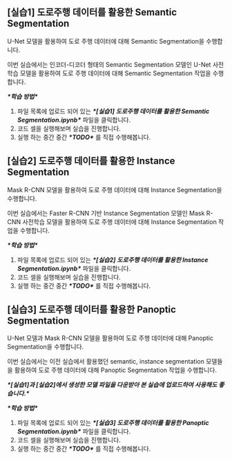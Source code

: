 ## [실습1] 도로주행 데이터를 활용한 Semantic Segmentation

U-Net 모델을 활용하여 도로 주행 데이터에 대해 Semantic Segmentation을 수행합니다.

이번 실습에서는 인코더-디코더 형태의 Semantic Segmentation 모델인 U-Net 사전학습 모델을 활용하여 도로 주행 데이터에 대해 Semantic Segmentation 작업을 수행합니다.

***\*학습 방법\****

1. 파일 목록에 업로드 되어 있는 ***\*[실습1] 도로주행 데이터를 활용한 Semantic Segmentation.ipynb\**** 파일을 클릭합니다.
2. 코드 셀을 실행해보며 실습을 진행합니다.
3. 실행 하는 중간 중간 ***\*TODO\**** 를 직접 수행해봅니다.

## [실습2] 도로주행 데이터를 활용한 Instance Segmentation

Mask R-CNN 모델을 활용하여 도로 주행 데이터에 대해 Instance Segmentation을 수행합니다.

이번 실습에서는 Faster R-CNN 기반 Instance Segmentation 모델인 Mask R-CNN 사전학습 모델을 활용하여 도로 주행 데이터에 대해 Instance Segmentation 작업을 수행합니다.

***\*학습 방법\****

1. 파일 목록에 업로드 되어 있는 ***\*[실습2] 도로주행 데이터를 활용한 Instance Segmentation.ipynb\**** 파일을 클릭합니다.
2. 코드 셀을 실행해보며 실습을 진행합니다.
3. 실행 하는 중간 중간 ***\*TODO\**** 를 직접 수행해봅니다.

## [실습3] 도로주행 데이터를 활용한 Panoptic Segmentation

U-Net 모델과 Mask R-CNN 모델을 활용하여 도로 주행 데이터에 대해 Panoptic Segmentation을 수행합니다.

이번 실습에서는 이전 실습에서 활용했던 semantic, instance segmentation 모델들을 활용하여 도로 주행 데이터에 대해 Panoptic Segmentation 작업을 수행합니다.

***\*[실습1]과 [실습2]에서 생성한 모델 파일을 다운받아 본 실습에 업로드하여 사용해도 좋습니다.\****

***\*학습 방법\****

1. 파일 목록에 업로드 되어 있는 ***\*[실습3] 도로주행 데이터를 활용한 Panoptic Segmentation.ipynb\**** 파일을 클릭합니다.
2. 코드 셀을 실행해보며 실습을 진행합니다.
3. 실행 하는 중간 중간 ***\*TODO\**** 를 직접 수행해봅니다.
